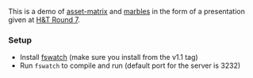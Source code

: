 This is a demo of [asset-matrix](https://github.com/jvatic/asset-matrix-go) and [marbles](https://github.com/jvatic/marbles-js) in the form of a presentation given at [H&T Round 7](http://www.meetup.com/Toronto-Hack-and-Tell/events/228899546/).

### Setup

- Install [fswatch](https://github.com/codeskyblue/fswatch/tree/v1.1) (make sure you install from the v1.1 tag)
- Run `fswatch` to compile and run (default port for the server is 3232)
